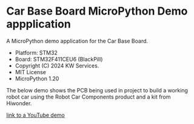 # Car Base Board MicroPython Demo appplication
A MicroPython demo application for the Car Base Board.

* Platform: STM32
* Board: STM32F411CEU6 (BlackPill)
* Copyright (C) 2024 KW Services.
* MIT License
* MicroPython 1.20

The below demo shows the PCB being used in project to build a
working robot car using the Robot Car Components product and a kit from Hiwonder.

[link to a YouTube demo](https://www.youtube.com/watch?v=j6ZnRsQyT84)